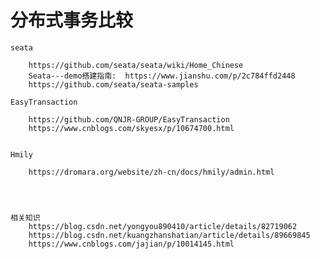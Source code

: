 # 分布式事务比较

 

    seata

        https://github.com/seata/seata/wiki/Home_Chinese
        Seata---demo搭建指南:  https://www.jianshu.com/p/2c784ffd2448
        https://github.com/seata/seata-samples

    EasyTransaction

        https://github.com/QNJR-GROUP/EasyTransaction
        https://www.cnblogs.com/skyesx/p/10674700.html


    Hmily

        https://dromara.org/website/zh-cn/docs/hmily/admin.html




    相关知识
        https://blog.csdn.net/yongyou890410/article/details/82719062
        https://blog.csdn.net/kuangzhanshatian/article/details/89669845
        https://www.cnblogs.com/jajian/p/10014145.html
